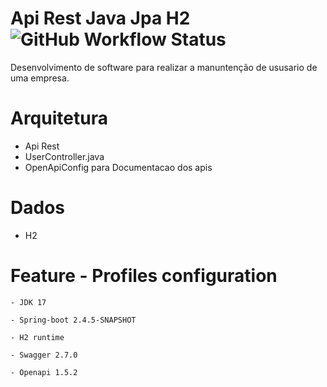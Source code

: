 # Api Rest Java Jpa H2 ![GitHub Workflow Status](https://img.shields.io/github/actions/workflow/status/alexjosesilva/api-rest-java-jpa-h2.git/maven)

Desenvolvimento de software para realizar a manuntenção de ususario de uma empresa.

# Arquitetura
   - Api Rest
   - UserController.java  
   - OpenApiConfig para Documentacao dos apis

# Dados
  - H2
  
# Feature - Profiles configuration

	- JDK 17
	
	- Spring-boot 2.4.5-SNAPSHOT
	
	- H2 runtime
	
	- Swagger 2.7.0
	
	- Openapi 1.5.2
